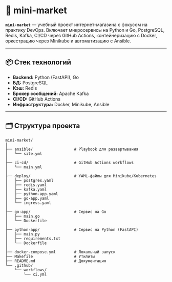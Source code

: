 # 🛒 mini-market

**`mini-market`** — учебный проект интернет-магазина с фокусом на практику DevOps. Включает микросервисы на Python и Go, PostgreSQL, Redis, Kafka, CI/CD через GitHub Actions, контейнеризацию с Docker, оркестрацию через Minikube и автоматизацию с Ansible.

---

## 📦 Стек технологий

- **Backend:** Python (FastAPI), Go
- **БД:** PostgreSQL
- **Кэш:** Redis
- **Брокер сообщений:** Apache Kafka
- **CI/CD:** GitHub Actions
- **Инфраструктура:** Docker, Minikube, Ansible

---

## 🗂 Структура проекта

```plaintext
mini-market/
│
├── ansible/                  # Playbook для развертывания
│   └── site.yml
│
├── ci-cd/                    # GitHub Actions workflows
│   └── main.yml
│
├── deploy/                   # YAML-файлы для Minikube/Kubernetes
│   ├── postgres.yaml
│   ├── redis.yaml
│   ├── kafka.yaml
│   ├── python-app.yaml
│   ├── go-app.yaml
│   └── ingress.yaml
│
├── go-app/                   # Сервис на Go
│   ├── main.go
│   └── Dockerfile
│
├── python-app/               # Сервис на Python (FastAPI)
│   ├── main.py
│   ├── requirements.txt
│   └── Dockerfile
│
├── docker-compose.yml        # Локальный запуск
├── Makefile                  # Утилиты
├── README.md                 # Документация
└── .github/
    └── workflows/
        └── ci.yml
```
